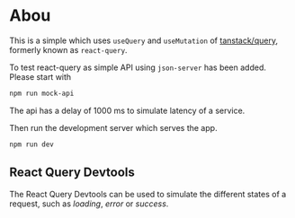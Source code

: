 # Abou

This is a simple which uses `useQuery` and `useMutation` of
[tanstack/query](https://tanstack.com/query/latest), formerly known as
`react-query`.

To test react-query as simple API using `json-server` has been added. Please
start with

```bash
npm run mock-api
```

The api has a delay of 1000 ms to simulate latency of a service.

Then run the development server which serves the app.

```bash
npm run dev
```

## React Query Devtools

The React Query Devtools can be used to simulate the different states of a
request, such as _loading_, _error_ or _success_.
